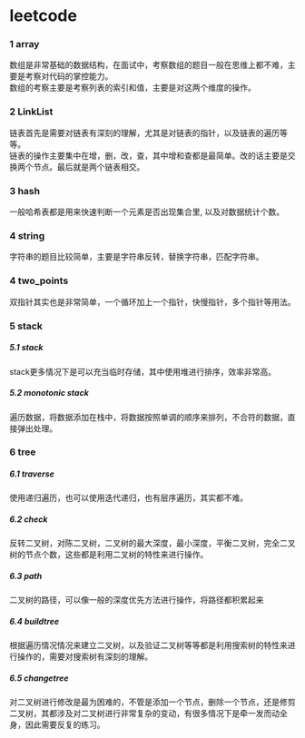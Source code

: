 # leetcode
### 1	array
数组是非常基础的数据结构，在面试中，考察数组的题目一般在思维上都不难，主要是考察对代码的掌控能力。<br>
数组的考察主要是考察列表的索引和值，主要是对这两个维度的操作。<br>

### 2	LinkList
链表首先是需要对链表有深刻的理解，尤其是对链表的指针，以及链表的遍历等等。<br>
链表的操作主要集中在增，删，改，查，其中增和查都是最简单。改的话主要是交换两个节点。最后就是两个链表相交。<br>

### 3	hash
一般哈希表都是用来快速判断一个元素是否出现集合里, 以及对数据统计个数。<br>

### 4	string
字符串的题目比较简单，主要是字符串反转，替换字符串，匹配字符串。<br>

### 4	two_points
双指针其实也是非常简单，一个循环加上一个指针，快慢指针，多个指针等用法。<br>

### 5	stack
##### 5.1	stack
stack更多情况下是可以充当临时存储，其中使用堆进行排序，效率非常高。<br>
##### 5.2	monotonic stack
遍历数据，将数据添加在栈中，将数据按照单调的顺序来排列，不合符的数据，直接弹出处理。<br>


### 6	tree
##### 6.1	traverse
使用递归遍历，也可以使用迭代递归，也有层序遍历，其实都不难。<br>
##### 6.2	check
反转二叉树，对陈二叉树，二叉树的最大深度，最小深度，平衡二叉树，完全二叉树的节点个数，这些都是利用二叉树的特性来进行操作。<br>
##### 6.3	path
二叉树的路径，可以像一般的深度优先方法进行操作，将路径都积累起来<br>
##### 6.4	buildtree
根据遍历情况情况来建立二叉树，以及验证二叉树等等都是利用搜索树的特性来进行操作的，需要对搜索树有深刻的理解。<br>
##### 6.5	changetree
对二叉树进行修改是最为困难的，不管是添加一个节点，删除一个节点，还是修剪二叉树，其都涉及对二叉树进行非常复杂的变动，有很多情况下是牵一发而动全身，因此需要反复的练习。<br>

